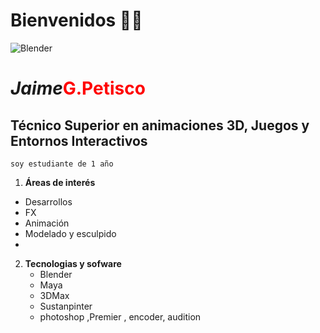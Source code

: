 # Bienvenidos 👋🎈


![Blender](https://i.pinimg.com/280x280_RS/4b/82/9b/4b829be39a2166819dc7d3bdf368c375.jpg)















# _Jaime_<span style="color: red;">G.Petisco</span>
## Técnico Superior en animaciones 3D, Juegos y Entornos Interactivos
`soy estudiante de 1 año`

1. **Áreas de interés**
  - Desarrollos 
  - FX
  - Animación
  - Modelado y esculpido
  - 

2.  **Tecnologias y sofware**
    - Blender
    - Maya
    - 3DMax
    - Sustanpinter
    - photoshop ,Premier , encoder, audition

<!--
**jpetisgreen/jpetisgreen** is a ✨ _special_ ✨ repository because its `README.md` (this file) appears on your GitHub profile.

Here are some ideas to get you started:

- 🔭 I’m currently working on proyectos multimedia
- 🌱 I’m currently learning ...
- 👯 I’m looking to collaborate on ...
- 🤔 I’m looking for help with ...
- 💬 Ask me about ...
- 📫 How to reach me: ...
- 😄 Pronouns: ...
- ⚡ Fun fact: ...
-->
